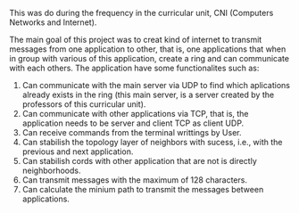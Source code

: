 This was do during the frequency in the curricular unit, CNI (Computers Networks and Internet). 

The main goal of this project was to creat kind of internet to transmit messages from one application to other, that is, one applications that when in group with various of this application, create a ring and can communicate with each others. 
The application have some functionalites such as:
  1. Can communicate with the main server via UDP to find which aplications already exists in the ring (this main server, is a server created by the professors of this curricular unit).
  2. Can communicate with other applications via TCP, that is, the application needs to be server and client TCP as client UDP.
  3. Can receive commands from the terminal writtings by User.
  4. Can stabilish the topology layer of neighbors with sucess, i.e., with the previous and next application.
  5. Can stabilish cords with other application that are not is directly neighborhoods.
  6. Can transmit messages with the maximum of 128 characters.
  7. Can calculate the minium path to transmit the messages between applications.

